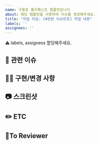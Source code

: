 ```yaml
---
name: 구룡포 풀리퀘스트 템플릿입니다
about: 해당 템플릿을 사용하여 이슈를 생성해주세요.
title: "작업 타입: [#관련 이슈번호] 작업 내용"
labels: ''
assignees: ''
---
```

⚠️ labels, assigness 할당해주세요.

## 🐲 관련 이슈


## 🏃‍♂️ 구현/변경 사항


## 📷 스크린샷


## ✏️  ETC


## 🙏To Reviewer
